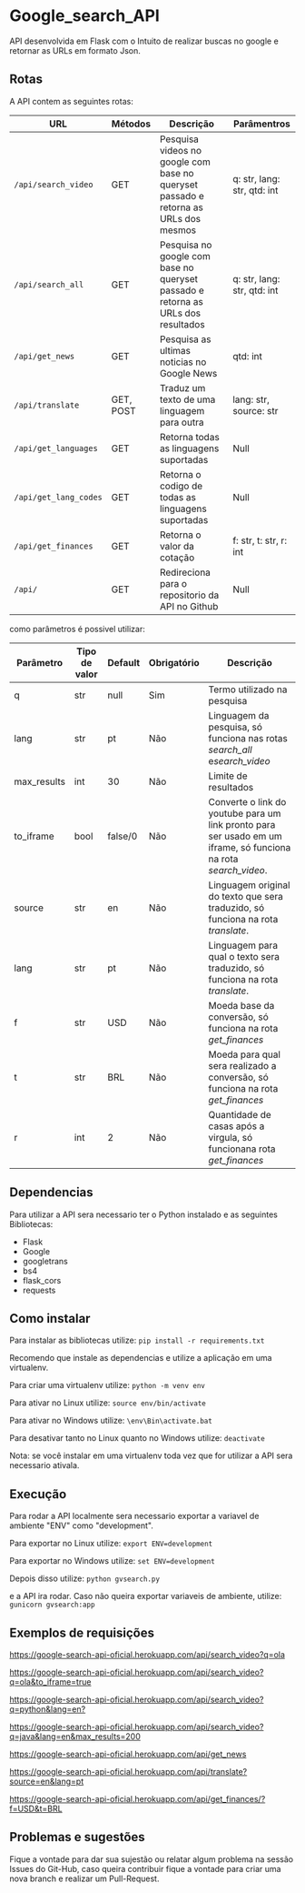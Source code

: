 # Google_search_API

API desenvolvida em Flask com o Intuito de realizar buscas no google e retornar as URLs em formato Json.

## Rotas

A API contem as seguintes rotas:

| URL | Métodos | Descrição | Parâmentros |
| -------- | ------------- | --------- | -------------|
| `/api/search_video` | GET | Pesquisa videos no google com base no queryset passado e retorna as URLs dos mesmos | q: str, lang: str, qtd: int |
| `/api/search_all` | GET | Pesquisa no google com base no queryset passado e retorna as URLs dos resultados | q: str, lang: str, qtd: int  |
| `/api/get_news` | GET | Pesquisa as ultimas noticias no Google News | qtd: int |
| `/api/translate` | GET, POST | Traduz um texto de uma linguagem para outra | lang: str, source: str |
| `/api/get_languages` | GET | Retorna todas as linguagens suportadas | Null |
| `/api/get_lang_codes` | GET | Retorna o codigo de todas as linguagens suportadas | Null |
| `/api/get_finances` | GET | Retorna o valor da cotação | f: str, t: str, r: int |
| `/api/` | GET | Redireciona para o repositorio da API no Github | Null |

como parâmetros é possivel utilizar:

| Parâmetro | Tipo de valor | Default | Obrigatório | Descrição |
| -------- | ------------- | ---------- | --------- | --------- |
| q | str | null | Sim | Termo utilizado na pesquisa |
| lang | str | pt | Não | Linguagem da pesquisa, só funciona nas rotas *search_all* e*search_video* |
| max_results | int  | 30 | Não | Limite de resultados |
| to_iframe | bool | false/0 | Não | Converte o link do youtube para um link pronto para ser usado em um iframe, só funciona na rota *search_video*. |
| source | str | en | Não | Linguagem original do texto que sera traduzido, só funciona na rota *translate*. |
| lang | str | pt | Não | Linguagem para qual o texto sera traduzido, só funciona na rota *translate*. |
| f | str | USD | Não | Moeda base da conversão, só funciona na rota *get_finances* |
| t | str | BRL | Não | Moeda para qual sera realizado a conversão, só funciona na rota *get_finances* |
| r | int | 2 | Não | Quantidade de casas após a virgula, só funcionana rota *get_finances* |


## Dependencias

Para utilizar a API sera necessario ter o Python instalado e as seguintes Bibliotecas:

- Flask
- Google
- googletrans
- bs4
- flask_cors
- requests

## Como instalar

Para instalar as bibliotecas utilize:
``` pip install -r requirements.txt ```

Recomendo que instale as dependencias e utilize a aplicação em uma virtualenv.

Para criar uma virtualenv utilize:
``` python -m venv env ```

Para ativar no Linux utilize:
``` source env/bin/activate ```

Para ativar no Windows utilize:
``` \env\Bin\activate.bat ```

Para desativar tanto no Linux quanto no Windows utilize:
``` deactivate ```

Nota: se você instalar em uma virtualenv toda vez que for utilizar a API sera necessario ativala.

## Execução

Para rodar a API localmente sera necessario exportar a variavel de ambiente "ENV" como "development".

Para exportar no Linux utilize:
``` export ENV=development ```

Para exportar no Windows utilize:
``` set ENV=development ```

Depois disso utilize:
``` python gvsearch.py ```

e a API ira rodar. Caso não queira exportar variaveis de ambiente, utilize:
``` gunicorn gvsearch:app ```

## Exemplos de requisições

<https://google-search-api-oficial.herokuapp.com/api/search_video?q=ola>

<https://google-search-api-oficial.herokuapp.com/api/search_video?q=ola&to_iframe=true>

<https://google-search-api-oficial.herokuapp.com/api/search_video?q=python&lang=en?>

<https://google-search-api-oficial.herokuapp.com/api/search_video?q=java&lang=en&max_results=200>

<https://google-search-api-oficial.herokuapp.com/api/get_news>

<https://google-search-api-oficial.herokuapp.com/api/translate?source=en&lang=pt>

<https://google-search-api-oficial.herokuapp.com/api/get_finances/?f=USD&t=BRL>

## Problemas e sugestões

Fique a vontade para dar sua sujestão ou relatar algum problema na sessão Issues do Git-Hub, caso queira contribuir fique a vontade para criar uma nova branch e realizar um Pull-Request.
